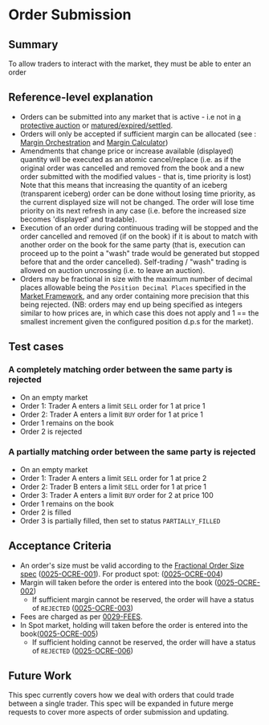 # Order Submission

## Summary

To allow traders to interact with the market, they must be able to enter an order

## Reference-level explanation

- Orders can be submitted into any market that is active - i.e not in [a protective auction](./0026-AUCT-auctions.md) or [matured/expired/settled](./0043-MKTL-market_lifecycle.md).
- Orders will only be accepted if sufficient margin can be allocated (see : [Margin Orchestration](./0010-MARG-margin_orchestration.md) and [Margin Calculator](./0019-MCAL-margin_calculator.md))
- Amendments that change price or increase available (displayed) quantity will be executed as an atomic cancel/replace (i.e. as if the original order was cancelled and removed from the book and a new order submitted with the modified values - that is, time priority is lost)
Note that this means that increasing the quantity of an iceberg (transparent iceberg) order can be done without losing time priority, as the current displayed size will not be changed.
The order will lose time priority on its next refresh in any case (i.e. before the increased size becomes 'displayed' and tradable).
- Execution of an order during continuous trading will be stopped and the order cancelled and removed (if on the book) if it is about to match with another order on the book for the same party (that is, execution can proceed up to the point a "wash" trade would be generated but stopped before that and the order cancelled).
Self-trading / "wash" trading is allowed on auction uncrossing (i.e. to leave an auction).
- Orders may be fractional in size with the maximum number of decimal places allowable being the `Position Decimal Places` specified in the [Market Framework](./0001-MKTF-market_framework.md), and any order containing more precision that this being rejected. (NB: orders may end up being specified as integers similar to how prices are, in which case this does not apply and 1 == the smallest increment given the configured position d.p.s for the market).

## Test cases

### A completely matching order between the same party is rejected

- On an empty market
- Order 1: Trader A enters a limit `SELL` order for 1 at price 1
- Order 2: Trader A enters a limit `BUY` order for 1 at price 1
- Order 1 remains on the book
- Order 2 is rejected

### A partially matching order between the same party is rejected

- On an empty market
- Order 1: Trader A enters a limit `SELL` order for 1 at price 2
- Order 2: Trader B enters a limit `SELL` order for 1 at price 1
- Order 3: Trader A enters a limit `BUY` order for 2 at price 100
- Order 1 remains on the book
- Order 2 is filled
- Order 3 is partially filled, then set to status `PARTIALLY_FILLED`

## Acceptance Criteria

- An order's size must be valid according to the [Fractional Order Size spec](./0052-FPOS-fractional_orders_positions.md)  (<a name="0025-OCRE-001" href="#0025-OCRE-001">0025-OCRE-001</a>). For product spot: (<a name="0025-OCRE-004" href="#0025-OCRE-004">0025-OCRE-004</a>)
- Margin will taken before the order is entered into the book (<a name="0025-OCRE-002" href="#0025-OCRE-002">0025-OCRE-002</a>)
  - If sufficient margin cannot be reserved, the order will have a status of `REJECTED` (<a name="0025-OCRE-003" href="#0025-OCRE-003">0025-OCRE-003</a>)
- Fees are charged as per [0029-FEES](./0029-FEES-fees.md).
- In Spot market, holding will taken before the order is entered into the book(<a name="0025-OCRE-005" href="#0025-OCRE-005">0025-OCRE-005</a>)
  - If sufficient holding cannot be reserved, the order will have a status of `REJECTED` (<a name="0025-OCRE-006" href="#0025-OCRE-006">0025-OCRE-006</a>)

## Future Work

This spec currently covers how we deal with orders that could trade between a single trader. This spec will be expanded in future merge requests to cover more aspects of order submission and updating.

